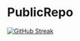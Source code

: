 # PublicRepo

<a href="https://git.io/streak-stats"><img src="http://github-readme-streak-stats.herokuapp.com?user=thayorch&theme=iceberg&hide_border=true&exclude_days=Sun%2CMon%2CTue%2CWed%2CThu%2CFri%2CSat" alt="GitHub Streak" align-item='center'/></a>